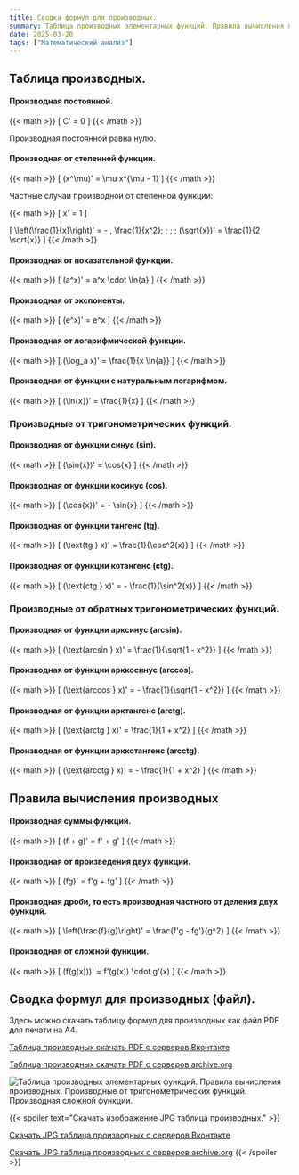 ```yaml
---
title: Сводка формул для производных.
summary: Таблица производных элементарных функций. Правила вычисления производных.
date: 2025-03-20
tags: ["Математический анализ"]
---
```


## Таблица производных.

#### Производная постоянной.

{{< math >}}
\[ C' = 0 \]
{{< /math >}}

Производная постоянной равна нулю.

#### Производная от степенной функции.

{{< math >}}
\[ (x^\mu)' = \mu x^{\mu - 1} \]
{{< /math >}}

Частные случаи производной от степенной функции:

{{< math >}}
\[ x' = 1 \]

\[ \left(\frac{1}{x}\right)' = - \, \frac{1}{x^2}; \; \; \; (\sqrt{x})' = \frac{1}{2 \sqrt{x}} \]
{{< /math >}}

#### Производная от показательной функции.

{{< math >}}
\[ (a^x)' = a^x \cdot \ln{a} \]
{{< /math >}}

#### Производная от экспоненты.

{{< math >}}
\[ (e^x)' = e^x \]
{{< /math >}}

#### Производная от логарифмической функции.

{{< math >}}
\[ (\log_a x)' = \frac{1}{x \ln{a}} \]
{{< /math >}}

#### Производная от функции с натуральным логарифмом.

{{< math >}}
\[ (\ln{x})' = \frac{1}{x} \]
{{< /math >}}

### Производные от тригонометрических функций.

#### Производная от функции синус (sin).

{{< math >}}
\[ (\sin{x})' = \cos{x} \]
{{< /math >}}

#### Производная от функции косинус (cos).

{{< math >}}
\[ (\cos{x})' = - \sin{x} \]
{{< /math >}}

#### Производная от функции тангенс (tg).

{{< math >}}
\[ (\text{tg } x)' = \frac{1}{\cos^2{x}} \]
{{< /math >}}

#### Производная от функции котангенс (ctg).

{{< math >}}
\[ (\text{ctg } x)' = - \frac{1}{\sin^2{x}} \]
{{< /math >}}

### Производные от обратных тригонометрических функций.

#### Производная от функции арксинус (arcsin).

{{< math >}}
\[ (\text{arcsin } x)' = \frac{1}{\sqrt{1 - x^2}} \]
{{< /math >}}

#### Производная от функции арккосинус (arccos).

{{< math >}}
\[ (\text{arccos } x)' = - \frac{1}{\sqrt{1 - x^2}} \]
{{< /math >}}

#### Производная от функции арктангенс (arctg).

{{< math >}}
\[ (\text{arctg } x)' = \frac{1}{1 + x^2} \]
{{< /math >}}

#### Производная от функции арккотангенс (arcctg).

{{< math >}}
\[ (\text{arcctg } x)' = - \frac{1}{1 + x^2} \]
{{< /math >}}

## Правила вычисления производных

#### Производная суммы функций.

{{< math >}}
\[ (f + g)' = f' + g' \]
{{< /math >}}

#### Производная от произведения двух функций.

{{< math >}}
\[ (fg)' = f'g + fg' \]
{{< /math >}}

#### Производная дроби, то есть производная частного от деления двух функций.

{{< math >}}
\[ \left(\frac{f}{g}\right)' = \frac{f'g - fg'}{g^2} \]
{{< /math >}}

#### Производная от сложной функции.

{{< math >}}
\[ (f(g(x)))' = f'(g(x)) \cdot g'(x) \]
{{< /math >}}

## Сводка формул для производных (файл).

Здесь можно скачать таблицу формул для производных как файл PDF для печати на A4.

[Таблица производных скачать PDF с серверов Вконтакте](https://vk.com/doc-228086099_685500391)

[Таблица производных скачать PDF с серверов archive.org](https://ia801304.us.archive.org/10/items/20250323_20250323_0600/derivatives-table.pdf)

![Таблица производных элементарных функций. Правила вычисления производных. Производные от тригонометрических функций. Производная сложной функции.](https://sun9-34.userapi.com/impg/K1z_YRM5zP7xgDTS9kgGtPpuSZC_8IOOvoDfBg/IG9aoiAFs68.jpg?size=1241x1754&quality=95&sign=06ed5967ce8616d5e0b1f3e8437d0b38&type=album "Сводка формул для производных.")

{{< spoiler text="Скачать изображение JPG таблица производных." >}}

[Скачать JPG таблица производных с серверов Вконтакте](https://sun9-34.userapi.com/impg/K1z_YRM5zP7xgDTS9kgGtPpuSZC_8IOOvoDfBg/IG9aoiAFs68.jpg?size=1241x1754&quality=95&sign=06ed5967ce8616d5e0b1f3e8437d0b38&type=album)

[Скачать JPG таблица производных с серверов archive.org](https://ia801304.us.archive.org/10/items/20250323_20250323_0600/Table-of-derivatives.jpg)
{{< /spoiler >}}